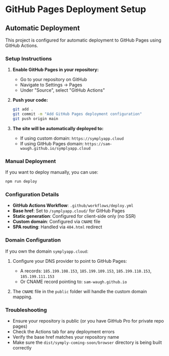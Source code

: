 # GitHub Pages Deployment Setup

## Automatic Deployment

This project is configured for automatic deployment to GitHub Pages using GitHub Actions.

### Setup Instructions

1. **Enable GitHub Pages in your repository:**
   - Go to your repository on GitHub
   - Navigate to Settings → Pages
   - Under "Source", select "GitHub Actions"

2. **Push your code:**
   ```bash
   git add .
   git commit -m "Add GitHub Pages deployment configuration"
   git push origin main
   ```

3. **The site will be automatically deployed to:**
   - If using custom domain: `https://symplyapp.cloud`
   - If using GitHub Pages domain: `https://sam-waugh.github.io/symplyapp.cloud`

### Manual Deployment

If you want to deploy manually, you can use:

```bash
npm run deploy
```

### Configuration Details

- **GitHub Actions Workflow**: `.github/workflows/deploy.yml`
- **Base href**: Set to `/symplyapp.cloud/` for GitHub Pages
- **Static generation**: Configured for client-side only (no SSR)
- **Custom domain**: Configured via `CNAME` file
- **SPA routing**: Handled via `404.html` redirect

### Domain Configuration

If you own the domain `symplyapp.cloud`:

1. Configure your DNS provider to point to GitHub Pages:
   - A records: `185.199.108.153`, `185.199.109.153`, `185.199.110.153`, `185.199.111.153`
   - Or CNAME record pointing to: `sam-waugh.github.io`

2. The `CNAME` file in the `public` folder will handle the custom domain mapping.

### Troubleshooting

- Ensure your repository is public (or you have GitHub Pro for private repo pages)
- Check the Actions tab for any deployment errors
- Verify the base href matches your repository name
- Make sure the `dist/symply-coming-soon/browser` directory is being built correctly
